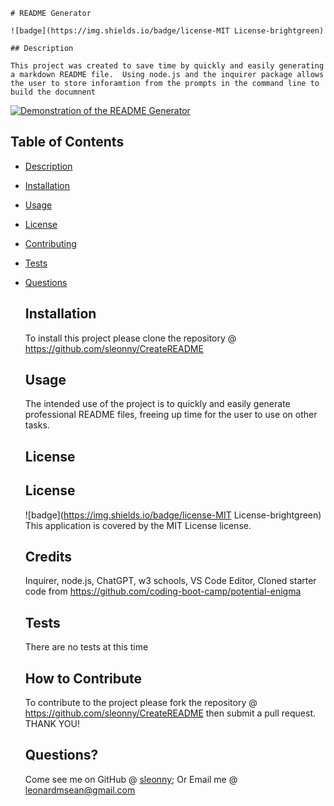 
    
    # README Generator

    ![badge](https://img.shields.io/badge/license-MIT License-brightgreen)

    ## Description
    
    This project was created to save time by quickly and easily generating a markdown README file.  Using node.js and the inquirer package allows the user to store inforamtion from the prompts in the command line to build the documnent
    
  
  [![Demonstration of the README Generator](https://drive.google.com/file/d/1r0zU7CoMNcJLbL4gg8yW4XsUOHlXBTHn/view)](https://drive.google.com/file/d/1r0zU7CoMNcJLbL4gg8yW4XsUOHlXBTHn/view)
  
  ## Table of Contents

  - [Description](#description)
  - [Installation](#installation)
  - [Usage](#usage)
  - [License](#license)
  - [Contributing](#contributing)
  - [Tests](#tests)
  - [Questions](#questions)
    
    ## Installation

    To install this project please clone the repository @ https://github.com/sleonny/CreateREADME

    ## Usage
    
    The intended use of the project is to quickly and easily generate professional README files, freeing up time for the user to use on other tasks.

    ## License
    
    ## License
    ![badge](https://img.shields.io/badge/license-MIT License-brightgreen)
    This application is covered by the MIT License license. 
    
    ## Credits
    
    Inquirer, node.js, ChatGPT, w3 schools, VS Code Editor, Cloned starter code from https://github.com/coding-boot-camp/potential-enigma  
  
    ## Tests

    There are no tests at this time
    
    ## How to Contribute
    
    To contribute to the project please fork the repository @ https://github.com/sleonny/CreateREADME then submit a pull request.  THANK YOU!
     
    ## Questions?
    
    Come see me on GitHub @ [sleonny](https://github.com/sleonny);
    Or
    Email me @ leonardmsean@gmail.com
